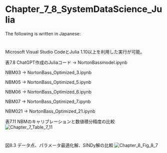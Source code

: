 # Chapter_7_8_SystemDataScience_Julia
The following is written in Japanese:
#
Microsoft Visual Studio CodeとJulia 1.10以上を利用した実行が可能。

表7.8 ChatGPT作成のJuliaコード -> NortonBassmodel.ipynb

NBM03 -> NortonBass_Optimized_3.ipynb

NBM05 -> NortonBass_Optimized_5.ipynb

NBM06 -> NortonBass_Optimized_6.ipynb

NBM07 -> NortonBass_Optimized_7.ipynb

NBM021 -> NortonBass_Optimized_21.ipynb

表7.11 NBMのキャリブレーションと数値積分精度の比較
![Chapter_7_Table_7_11](https://github.com/user-attachments/assets/fae28b07-01d4-4d0d-8819-d68cb3974766)
#
図8.3 データ点、パラメータ最適化解、SINDy解の比較
![Chapter_8_Fig_8_7](https://github.com/user-attachments/assets/a3168b39-b1c3-4901-980d-d366d2be204a)
